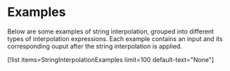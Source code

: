 # Examples
Below are some examples of string interpolation, grouped into different types of interpolation expressions. Each example contains an input and its corresponding ouput after the string interpolation is applied.

[!list items=StringInterpolationExamples limit=100 default-text="None"]
